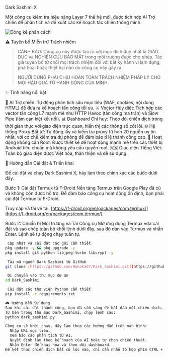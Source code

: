  Dark Sashimi X

Một công cụ kiểm tra hiệu năng Layer 7 thế hệ mới, được tích hợp AI Trợ chiến để phân tích và đề xuất các kế hoạch tác chiến thông minh.

![Dòng kẻ phân cách](https://i.imgur.com/s657A42.png)

 ⚠️ Tuyên bố Miễn trừ Trách nhiệm

> CẢNH BÁO: Công cụ này được tạo ra với mục đích duy nhất là GIÁO DỤC và NGHIÊN CỨU BẢO MẬT trong môi trường được cho phép. Tác giả tuyên bố từ chối mọi trách nhiệm đối với bất kỳ hành vi lạm dụng, phá hoại hoặc thiệt hại nào do công cụ này gây ra.
>
> NGƯỜI DÙNG PHẢI CHỊU HOÀN TOÀN TRÁCH NHIỆM PHÁP LÝ CHO MỌI HẬU QUẢ TỪ HÀNH ĐỘNG CỦA MÌNH.

 ✨ Tính năng nổi bật

 🧠 AI Trợ chiến: Tự động phân tích sâu mục tiêu (WAF, cookies, nội dung HTML) để đưa ra kế hoạch tấn công tối ưu.
 ⚔️ Vector Hủy diệt: Tích hợp các vector tấn công L7 mạnh mẽ như HTTP Havoc (tấn công ma trận) và Slow Pipe (làm cạn kiệt kết nối).
 📊 Dashboard Chỉ huy: Theo dõi chiến dịch trong thời gian thực với giao diện trực quan, hiển thị các thông số cốt lõi.
 🌐 Hệ thống Proxy Bất tử: Tự động lấy và kiểm tra proxy từ hơn 20 nguồn uy tín nhất, với cơ chế kiểm tra dự phòng để đảm bảo tỉ lệ thành công cao.
 📱 Hoạt động không cần Root: Được thiết kế để hoạt động mạnh mẽ trên các thiết bị Android tiêu chuẩn mà không yêu cầu quyền root.
 🇻🇳 Giao diện Tiếng Việt: Toàn bộ giao diện được Việt hóa, thân thiện và dễ sử dụng.

 🚀 Hướng dẫn Cài đặt & Triển khai

Để cài đặt và chạy Dark Sashimi X, hãy làm theo chính xác các bước dưới đây.

 Bước 1: Cài đặt Termux từ F-Droid
Nền tảng Termux trên Google Play đã cũ và không còn được hỗ trợ. Để đảm bảo công cụ hoạt động ổn định, bạn phải cài đặt Termux từ F-Droid.

 Truy cập và tải về tại: [https://f-droid.org/en/packages/com.termux/](https://f-droid.org/en/packages/com.termux/)

 Bước 2: Chuẩn bị Môi trường và Tải Công cụ
Mở ứng dụng Termux vừa cài đặt và sao chép toàn bộ khối lệnh dưới đây, sau đó dán vào Termux và nhấn Enter. Lệnh sẽ tự động chạy tuần tự.

```bash
 Cập nhật và cài đặt các gói cần thiết
pkg update -y && pkg upgrade -y
pkg install git python libjpeg-turbo libcrypt -y

 Tải mã nguồn Dark Sashimi từ GitHub
git clone [https://github.com/Hunoka07/Dark_Sashimi.git](https://github.com/Hunoka07/Dark_Sashimi.git)

 Di chuyển vào thư mục dự án
cd Dark_Sashimi

 Cài đặt các thư viện Python cần thiết
pip install -r requirements.txt

🎮 Hướng dẫn Sử dụng
Sau khi cài đặt thành công, bạn đã sẵn sàng để bắt đầu một chiến dịch.
Từ bên trong thư mục Dark_Sashimi, chạy lệnh sau:
python dark_sashimi.py

Công cụ sẽ khởi chạy. Hãy làm theo các hướng dẫn trên màn hình:
  Nhập URL mục tiêu.
  Xem báo cáo phân tích từ AI.
  Quyết định làm theo kế hoạch của AI hoặc tự chọn chiến thuật.
  Nhấn Enter để khai hỏa và theo dõi dashboard.
Để kết thúc chiến dịch bất cứ lúc nào, chỉ cần nhấn tổ hợp phím CTRL + C.

